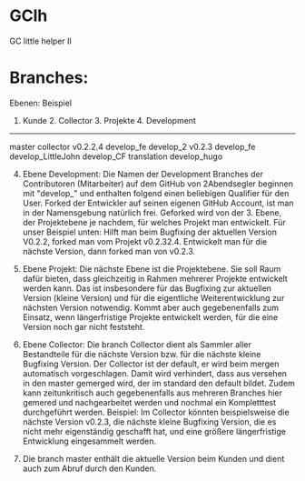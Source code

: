 # GClh
GC little helper II


Branches: 
=========
  Ebenen:               Beispiel
  1. Kunde   2. Collector   3. Projekte   4. Development   
  ---------------------------------------------------------
  master     collector      v0.2.2.4      develop_fe
                                          develop_2
                            v0.2.3        develop_fe
                                          develop_LittleJohn
                                          develop_CF
                            translation   develop_hugo

4. Ebene Development: Die Namen der Development Branches der Contributoren (Mitarbeiter) auf dem GitHub von 2Abendsegler beginnen mit "develop_" und enthalten folgend einen beliebigen Qualifier für den User. Forked der Entwickler auf seinen eigenen GitHub Account, ist man in der Namensgebung natürlich frei. Geforked wird von der 3. Ebene, der Projektebene je nachdem, für welches Projekt man entwickelt. Für unser Beispiel unten: Hilft man beim Bugfixing der aktuellen Version V0.2.2, forked man vom Projekt v0.2.32.4. Entwickelt man für die nächste Version, dann forked man von v0.2.3.  

3. Ebene Projekt: Die nächste Ebene ist die Projektebene. Sie soll Raum dafür bieten, dass gleichzeitig in Rahmen mehrerer Projekte entwickelt werden kann. Das ist insbesondere für das Bugfixing zur aktuellen Version (kleine Version) und für die eigentliche Weiterentwicklung zur nächsten Version notwendig. Kommt aber auch gegebenenfalls zum Einsatz, wenn längerfristige Projekte entwickelt werden, für die eine Version noch gar nicht feststeht.


2. Ebene Collector: Die branch Collector dient als Sammler aller Bestandteile für die nächste Version bzw. für die nächste kleine Bugfixing Version. Der Collector ist der default, er wird beim mergen automatisch vorgeschlagen. Damit wird verhindert, dass aus versehen in den master gemerged wird, der im standard den default bildet. Zudem kann zeitunkritisch auch gegebenenfalls aus mehreren Branches hier gemered und nachgearbeitet werden und nochmal ein Kompletttest durchgeführt werden. 
Beispiel: Im Collector könnten beispielsweise die nächste Version v0.2.3, die nächste kleine Bugfixing Version, die es nicht mehr eigenständig geschafft hat, und eine größere längerfristige Entwicklung eingesammelt werden.

1. Die branch master enthält die aktuelle Version beim Kunden und dient auch zum Abruf durch den Kunden.



	

